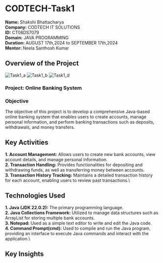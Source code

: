 # CODTECH-Task1
**Name:** Shakshi Bhattacharya\
**Company:** CODTECH IT SOLUTIONS\
**ID:** CT08DS7079\
**Domain:** JAVA PROGRAMMING\
**Duration:** AUGUST 17th,2024 to SEPTEMBER 17th,2024\
**Mentor:** Neela Santhosh Kumar

## Overview of the Project
![Task1_a](https://github.com/user-attachments/assets/482afab3-7d77-4613-9f4d-b42a7975280e)
![Task1_b](https://github.com/user-attachments/assets/06ff70af-e427-4ef6-a091-06c0f13d4932)
![Task1_d](https://github.com/user-attachments/assets/b4dac0df-e956-4d06-9a57-10016c17fe09)

### Project: Online Banking System

### Objective
The objective of this project is to develop a comprehensive Java-based online banking system that enables users to create accounts, manage personal information, and perform banking transactions such as deposits, withdrawals, and money transfers.

## Key Activities
**1. Account Management:** Allows users to create new bank accounts, view account details, and manage personal information.\
**2. Transaction Handling:** Provides functionalities for depositing and withdrawing funds, as well as transferring money between accounts.\
**3. Transaction History Tracking:** Maintains a detailed transaction history for each account, enabling users to review past transactions.\

## Technologies Used
**1. Java (JDK 22.0.2):** The primary programming language.\
**2. Java Collections Framework:** Utilized to manage data structures such as ArrayList for storing multiple bank accounts.\
**3. Notepad:** Used as a simple text editor to write and edit the Java code.\
**4. Command Prompt(cmd):** Used to compile and run the Java program, providing an interface to execute Java commands and interact with the application.\

## Key Insights







